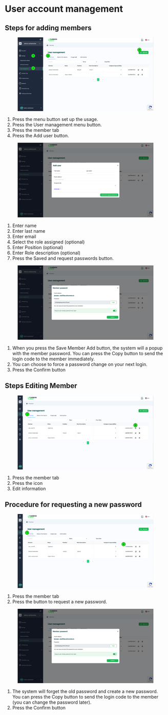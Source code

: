 # User account management

## Steps for adding members

<figure><img src="../../../.gitbook/assets/image (8) (1).png" alt=""><figcaption></figcaption></figure>

1. Press the menu button set up the usage.&#x20;
2. Press the User management menu button.
3. Press the member tab&#x20;
4. Press the Add user button.



<figure><img src="../../../.gitbook/assets/image (1) (1) (1).png" alt=""><figcaption></figcaption></figure>

1. Enter name&#x20;
2. Enter last name&#x20;
3. Enter email&#x20;
4. Select the role assigned (optional)&#x20;
5. Enter Position (optional)&#x20;
6. Enter Role description (optional)&#x20;
7. Press the Saved and request passwords button.



<figure><img src="../../../.gitbook/assets/image (2) (1) (1).png" alt=""><figcaption></figcaption></figure>

1. When you press the Save Member Add button, the system will a popup with the member password. You can press the Copy button to send the login code to the member immediately.
2. You can choose to force a password change on your next login.
3. Press the Confirm button



## Steps Editing Member

<figure><img src="../../../.gitbook/assets/image (3) (1) (1).png" alt=""><figcaption></figcaption></figure>

1. Press the member tab&#x20;
2. Press the icon&#x20;
3. Edit information



## Procedure for requesting a new password

<figure><img src="../../../.gitbook/assets/image (4) (1) (1).png" alt=""><figcaption></figcaption></figure>

1. Press the member tab&#x20;
2. Press the button to request a new password.



<figure><img src="../../../.gitbook/assets/image (5) (1) (1).png" alt=""><figcaption></figcaption></figure>

1. The system will forget the old password and create a new password. You can press the Copy button to send the login code to the member (you can change the password later).
2. Press the Confirm button

